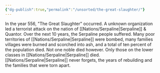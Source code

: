 ```yaml
---
{"dg-publish":true,"permalink":"/unsorted/the-great-slaughter/"}
---
```



In the year 556, "The Great Slaughter" occurred. A unknown organization led a terrorist attack on the nation of [[Nations/Serpaline\|Serpaline]] & Quantor. Over the next 10 years, the Serpaline people suffered. Many poor territories of [[Nations/Serpaline\|Serpaline]] were bombed, many families villages were burned and scorched into ash, and a total of ten percent of the population died. Not one noble died however. Only those on the lower classes in [[Nations/Serpaline\|Serpaline]] died. [[Nations/Serpaline\|Serpaline]] never forgets, the years of rebuilding and the families that were torn apart. 